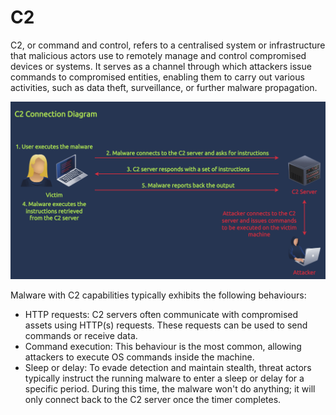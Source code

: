 # C2

C2, or command and control, refers to a centralised system or infrastructure that malicious actors use to remotely manage and control compromised devices or systems. It serves as a channel through which attackers issue commands to compromised entities, enabling them to carry out various activities, such as data theft, surveillance, or further malware propagation.

![846ece426bbb84c5bc030b6a499e435d.png](../../../_resources/846ece426bbb84c5bc030b6a499e435d.png)

Malware with C2 capabilities typically exhibits the following behaviours:

- HTTP requests: C2 servers often communicate with compromised assets using HTTP(s) requests. These requests can be used to send commands or receive data.
- Command execution: This behaviour is the most common, allowing attackers to execute OS commands inside the machine.
- Sleep or delay: To evade detection and maintain stealth, threat actors typically instruct the running malware to enter a sleep or delay for a specific period. During this time, the malware won't do anything; it will only connect back to the C2 server once the timer completes.